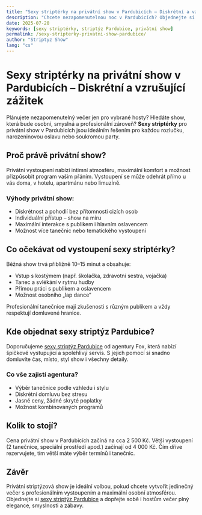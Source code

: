 ```yaml
---
title: "Sexy striptérky na privátní show v Pardubicích – Diskrétní a vzrušující zážitek"
description: "Chcete nezapomenutelnou noc v Pardubicích? Objednejte si sexy striptérku na privátní show a užijte si profesionální erotický zážitek."
date: 2025-07-20
keywords: [sexy striptérky, striptýz Pardubice, privátní show]
permalink: /sexy-stripterky-privatni-show-pardubice/
author: "Striptyz Show"
lang: "cs"
---
```


# Sexy striptérky na privátní show v Pardubicích – Diskrétní a vzrušující zážitek

Plánujete nezapomenutelný večer jen pro vybrané hosty? Hledáte show, která bude osobní, smyslná a profesionální zároveň? **Sexy striptérky** pro privátní show v Pardubicích jsou ideálním řešením pro každou rozlučku, narozeninovou oslavu nebo soukromou party.

## Proč právě privátní show?

Privátní vystoupení nabízí intimní atmosféru, maximální komfort a možnost přizpůsobit program vašim přáním. Vystoupení se může odehrát přímo u vás doma, v hotelu, apartmánu nebo limuzíně.

### Výhody privátní show:

- Diskrétnost a pohodlí bez přítomnosti cizích osob  
- Individuální přístup – show na míru  
- Maximální interakce s publikem i hlavním oslavencem  
- Možnost více tanečnic nebo tematického vystoupení

## Co očekávat od vystoupení sexy striptérky?

Běžná show trvá přibližně 10–15 minut a obsahuje:

- Vstup s kostýmem (např. školačka, zdravotní sestra, vojačka)  
- Tanec a svlékání v rytmu hudby  
- Přímou práci s publikem a oslavencem  
- Možnost osobního „lap dance“

Profesionální tanečnice mají zkušenosti s různým publikem a vždy respektují domluvené hranice.

## Kde objednat sexy striptýz Pardubice?

Doporučujeme [sexy striptýz Pardubice](https://www.agenturafox.cz/striptyz-pardubice/) od agentury Fox, která nabízí špičkové vystupující a spolehlivý servis. S jejich pomocí si snadno domluvíte čas, místo, styl show i všechny detaily.

### Co vše zajistí agentura?

- Výběr tanečnice podle vzhledu i stylu  
- Diskrétní domluvu bez stresu  
- Jasné ceny, žádné skryté poplatky  
- Možnost kombinovaných programů

## Kolik to stojí?

Cena privátní show v Pardubicích začíná na cca 2 500 Kč. Větší vystoupení (2 tanečnice, speciální prostředí apod.) začínají od 4 000 Kč. Čím dříve rezervujete, tím větší máte výběr termínů i tanečnic.

## Závěr

Privátní striptýzová show je ideální volbou, pokud chcete vytvořit jedinečný večer s profesionálním vystoupením a maximální osobní atmosférou. Objednejte si [sexy striptýz Pardubice](https://www.agenturafox.cz/striptyz-pardubice/) a dopřejte sobě i hostům večer plný elegance, smyslnosti a zábavy.
